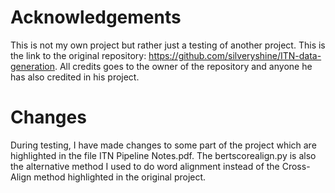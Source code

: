# Acknowledgements

This is not my own project but rather just a testing of another project. This is the link to the original repository: https://github.com/silveryshine/ITN-data-generation. All credits goes to the owner of the repository and anyone he has also credited in his project. 

# Changes
During testing, I have made changes to some part of the project which are highlighted in the file ITN Pipeline Notes.pdf. The bertscorealign.py is also the alternative method I used to do word alignment instead of the Cross-Align method highlighted in the original project.




